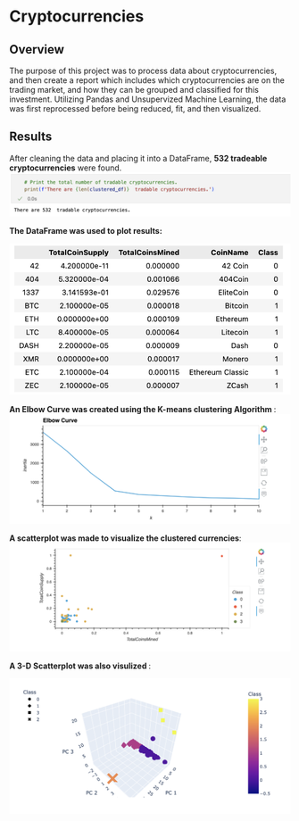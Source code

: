 # Cryptocurrencies

## Overview

The purpose of this project was to process data about cryptocurrencies, and then create a report which includes which cryptocurrencies are on the trading market, and how they can be grouped and classified for this investment. Utilizing Pandas and Unsupervized Machine Learning, the data was first reprocessed before being reduced, fit, and then visualized. 

## Results

After cleaning the data and placing it into a DataFrame, <b>532 tradeable cryptocurrencies</b> were found.
![print](img/print.png)

<b>The DataFrame was used to plot results:</b>

![short](img/short.png)


<b> An Elbow Curve was created using the K-means clustering Algorithm </b>:
![elbow](img/elbow.png)

<b> A scatterplot was made to visualize the clustered currencies</b>:
![scatter](img/scatter.png)

<b> A 3-D Scatterplot was also visulized </b>:

![3-d](img/3-d.png)




